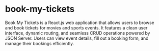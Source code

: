 # book-my-tickets
Book My Tickets is a React.js web application that allows users to browse and book tickets for movies and sports events. It features a clean user interface, dynamic routing, and seamless CRUD operations powered by JSON Server. Users can view event details, fill out a booking form, and manage their bookings efficiently.
